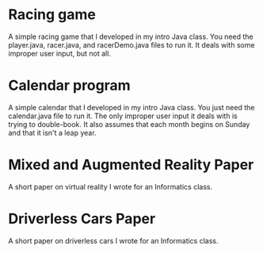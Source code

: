 # Racing game
A simple racing game that I developed in my intro Java class. You need the player.java, racer.java, and racerDemo.java files to run it. It deals with some improper user input, but not all.

# Calendar program
A simple calendar that I developed in my intro Java class. You just need the calendar.java file to run it. The only improper user input it deals with is trying to double-book. It also assumes that each month begins on Sunday and that it isn't a leap year.

# Mixed and Augmented Reality Paper
A short paper on virtual reality I wrote for an Informatics class.

# Driverless Cars Paper
A short paper on driverless cars I wrote for an Informatics class.

